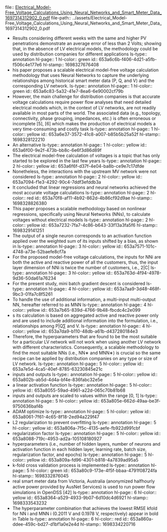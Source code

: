 file:: [Electrical_Model-Free_Voltage_Calculations_Using_Neural_Networks_and_Smart_Meter_Data_1697314312902_0.pdf](../assets/Electrical_Model-Free_Voltage_Calculations_Using_Neural_Networks_and_Smart_Meter_Data_1697314312902_0.pdf)
file-path:: ../assets/Electrical_Model-Free_Voltage_Calculations_Using_Neural_Networks_and_Smart_Meter_Data_1697314312902_0.pdf

- Results considering different weeks with the same and higher PV penetrations demonstrate an average error of less than 2 Volts; showing that, in the absence of LV electrical models, the methodology could be used by distribution companies for different applications
  ls-type:: annotation
  hl-page:: 1
  hl-color:: green
  id:: 653a6c6b-f406-4d21-a5fb-f506c4e177e6
  hl-stamp:: 1698327676408
- his paper proposes a scalable electrical model-free voltage calculation methodology that uses Neural Networks to capture the underlying relationships among historical smart meter data (P, Q, and V) and the corresponding LV network.
  ls-type:: annotation
  hl-page:: 1
  hl-color:: green
  id:: 653a6c83-5a32-41e7-8ea6-6e90002cf79b
- However, the main challenge for distribution companies is that accurate voltage calculations require power ﬂow analyses that need detailed electrical models which, in the context of LV networks, are not readily available in most parts of the world. The associated data (e.g., topology, connectivity, phase grouping, impedances, etc.) is often erroneous or incomplete [5], [6] which makes the production of electrical models a very time-consuming and costly task
  ls-type:: annotation
  hl-page:: 1
  hl-color:: yellow
  id:: 653a6e37-3572-41c8-a007-b85b5b25a52f
  hl-stamp:: 1698328122210
- An alternative
  ls-type:: annotation
  hl-page:: 1
  hl-color:: yellow
  id:: 653a6f00-9e2f-473b-bb8c-6e6f3d86d89f
- The electrical model-free calculation of voltages is a topic that has only started to be explored in the last few years
  ls-type:: annotation
  hl-page:: 2
  hl-color:: yellow
  id:: 653a6f6f-d37f-4e04-ba8b-ce9e7c17dfde
- Nonetheless, the interactions with the upstream MV network were not considered
  ls-type:: annotation
  hl-page:: 2
  hl-color:: yellow
  id:: 653a7094-f1e3-4292-90c4-7ddf3efddb3a
- It concluded that linear regressions and neural networks achieved the most accurate voltage calculations
  ls-type:: annotation
  hl-page:: 2
  hl-color:: red
  id:: 653a70f8-af11-4b92-862d-4b86cf92d9ae
  hl-stamp:: 1698328826380
- This paper proposes a scalable methodology based on nonlinear regressions, speciﬁcally using Neural Networks (NNs), to calculate voltages without electrical models
  ls-type:: annotation
  hl-page:: 2
  hl-color:: yellow
  id:: 653a7232-7fa7-4c86-b643-33f13a3fa5f6
  hl-stamp:: 1698329141251
- The output of a single neuron corresponds to an activation function applied over the weighted sum of its inputs shifted by a bias, as shown in 
  ls-type:: annotation
  hl-page:: 3
  hl-color:: yellow
  id:: 653a7571-101c-4748-a73e-52baefe8cf7a
- For the proposed model-free voltage calculations, the inputs for NNi are both the active and reactive power of all the customers, thus, the input layer dimension of NNi is twice the number of customers, i.e., 2|C|
  ls-type:: annotation
  hl-page:: 3
  hl-color:: yellow
  id:: 653a763d-4f94-4978-9d36-50da61a76234
- For the present study, mini batch gradient descent is considered
  ls-type:: annotation
  hl-page:: 4
  hl-color:: yellow
  id:: 653a7aa9-3d48-468f-9bc3-01fa7c8f5261
- To handle the use of additional information, a multi-input multi-output NN, hereafter referred to as MNN
  ls-type:: annotation
  hl-page:: 4
  hl-color:: yellow
  id:: 653a7b65-839d-4766-9b48-fbcdc4c2e099
- s its calculation is based on aggregated active and reactive power only and are used to include additional information into the formulation, i.e., relationships among P|Q∑ and V.
  ls-type:: annotation
  hl-page:: 4
  hl-color:: yellow
  id:: 653a7da9-b110-48db-a61b-d437280184e3
- Therefore, the hyperparameters that are found to be the most suitable for a particular LV network will not work when using another LV network with different characteristics. Consequently, a scalable methodology to ﬁnd the most suitable NNs (i.e., NN∗ and MNN∗) is crucial so the same recipe can be applied by distribution companies on any type or size of LV network.
  ls-type:: annotation
  hl-page:: 5
  hl-color:: yellow
  id:: 653a7e5d-4ca5-40ef-8785-63230845e21c
- inputs and outputs
  ls-type:: annotation
  hl-page:: 5
  hl-color:: yellow
  id:: 653a802b-ab5d-4d4a-bf4e-836fabc32e5e
- a linear activation function
  ls-type:: annotation
  hl-page:: 5
  hl-color:: yellow
  id:: 653a8055-59ad-4961-a22d-065c70b81b68
- inputs and outputs are scaled to values within the range [0, 1]
  ls-type:: annotation
  hl-page:: 5
  hl-color:: yellow
  id:: 653a805e-662d-49aa-be3f-9750636baf4b
- ADAM optimize
  ls-type:: annotation
  hl-page:: 5
  hl-color:: yellow
  id:: 653a8061-7f61-4c65-8f18-2ed94a229f47
- L2 regularization to prevent overﬁtting
  ls-type:: annotation
  hl-page:: 5
  hl-color:: yellow
  id:: 653a806a-7f5c-4135-aefe-fb922d991cbf
- regularization factor
  ls-type:: annotation
  hl-page:: 5
  hl-color:: yellow
  id:: 653a8088-719c-4953-ad2a-105108180927
- hyperparameters (i.e., number of hidden layers, number of neurons and activation function in each hidden layer, learning rate, batch size, regularization factor, and epochs)
  ls-type:: annotation
  hl-page:: 5
  hl-color:: yellow
  id:: 653a809a-fd96-4301-b818-4a7839ad95a5
- k-fold cross validation process is implemented
  ls-type:: annotation
  hl-page:: 5
  hl-color:: green
  id:: 653a80c9-173e-4f5f-bbaa-4791f08724fa
  hl-stamp:: 1698332876045
- real smart meter data from Victoria, Australia (anonymized halfhourly active power provided by AusNet Services) is used to run power ﬂow simulations in OpenDSS [42]
  ls-type:: annotation
  hl-page:: 6
  hl-color:: yellow
  id:: 653a8364-a529-4933-9b07-6d10dc4d6921
  hl-stamp:: 1698333543232
- The hyperparameter combination that achieves the lowest RMSE kfold for NN i and MNN i (0.2011 V and 0.1978 V, respectively) appear in bold in Table
  ls-type:: annotation
  hl-page:: 6
  hl-color:: red
  id:: 653a860a-ddee-459c-bd27-d1bf1a0e2e4d
  hl-stamp:: 1698334220716